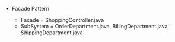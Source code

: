 + Facade Pattern

    - Facade = ShoppingController.java
    - SubSystem = OrderDepartment.java, BillingDepartment.java, ShippingDepartment.java
